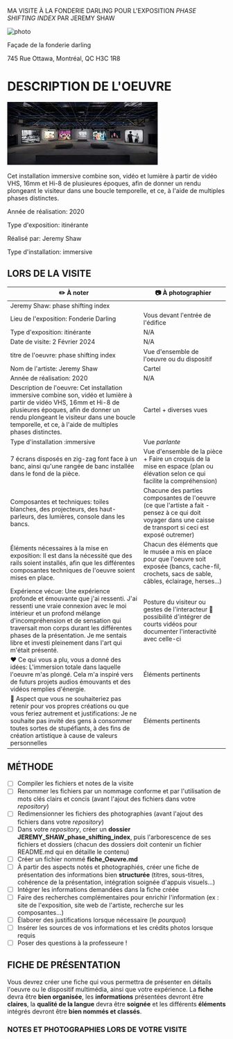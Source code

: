 MA VISITE À LA FONDERIE DARLING POUR L'EXPOSITION *PHASE SHIFTING INDEX* PAR JEREMY SHAW


![photo](media/jeremy_shaw_facade.JPG)

Façade de la fonderie darling

745 Rue Ottawa, Montréal, QC H3C 1R8

# DESCRIPTION DE L'OEUVRE

![photo](media/jeremy_shaw_exposition.JPG)

Cet installation immersive combine son, vidéo et lumière à partir de vidéo VHS, 16mm et Hi-8 de plusieures époques, afin de donner un rendu plongeant le visiteur dans une boucle temporelle, et ce, à l'aide de multiples phases distinctes.

Année de réalisation: 2020 

Type d'exposition: itinérante

Réalisé par: Jeremy Shaw

Type d'installation: immersive

## LORS DE LA VISITE

      
|:pencil2: À noter  | :camera: À photographier | 
| ---     | ---             | 
| Jeremy Shaw: phase shifting index  | 
| Lieu de l'exposition: Fonderie Darling  | Vous devant l'entrée de l'édifice| 
| Type d'exposition: itinérante   | N/A | 
| Date de visite: 2 Février 2024 | N/A           | 
| titre de l'oeuvre: phase shifting index  | Vue d'ensemble de l'oeuvre ou du dispositif  | 
| Nom de l'artiste: Jeremy Shaw    | Cartel         | 
| Année de réalisation: 2020     |   N/A        | 
| Description de l'oeuvre: Cet installation immersive combine son, vidéo et lumière à partir de vidéo VHS, 16mm et Hi-8 de plusieures époques, afin de donner un rendu plongeant le visiteur dans une boucle temporelle, et ce, à l'aide de multiples phases distinctes. | Cartel + diverses vues          | 
| Type d'installation :immersive| Vue *parlante*             | 
| 7 écrans disposés en zig-zag font face à un banc, ainsi qu'une rangée de banc installée dans le fond de la pièce. | Vue d'ensemble de la pièce + Faire un croquis de la mise en espace (plan ou élévation selon ce qui facilite la compréhension)        | 
| Composantes et techniques: toiles blanches, des projecteurs, des haut-parleurs, des lumières, console dans les bancs.    | Chacune des parties composantes de l'oeuvre (ce que l'artiste a fait - pensez à ce qui doit voyager dans une caisse de transport si ceci est exposé outremer)| 
| Éléments nécessaires à la mise en exposition: Il est dans la nécessité que des rails soient installés, afin que les différentes composantes techniques de l'oeuvre soient mises en place.    | Chacun des éléments que le musée a mis en place pour que l'oeuvre soit exposée (bancs, cache-fil, crochets, sacs de sable, câbles, éclairage, herses...)            | 
| Expérience vécue: Une expérience profonde et émouvante que j'ai ressenti. J'ai ressenti une vraie connexion avec le moi intérieur et un profond mélange d'incompréhension et de sensation qui traversait mon corps durant les différentes phases de la présentation. Je me sentais libre et investi pleinement dans l'art qui m'était présenté.    | Posture du visiteur ou gestes de l'interacteur :movie_camera: possibilité d'intégrer de courts vidéos pour documenter l'interactivité avec celle-ci        | 
| :heart: Ce qui vous a plu, vous a donné des idées: L'immersion totale dans laquelle l'oeuvre m'as plongé. Cela m'a inspiré vers de futurs projets audios émouvants et des vidéos remplies d'énergie.   | Éléments pertinents       | 
| :thinking: Aspect que vous ne souhaiteriez pas retenir pour vos propres créations ou que vous feriez autrement et justifications: Je ne souhaite pas invité des gens à consommer toutes sortes de stupéfiants, à des fins de création artistique à cause de valeurs personnelles    | Éléments pertinents      | 

## MÉTHODE
- [ ] Compiler les fichiers et notes de la visite 
- [ ] Renommer les fichiers par un nommage conforme et par l'utilisation de mots clés clairs et concis (avant l'ajout des fichiers dans votre *repository*)
- [ ] Redimensionner les fichiers des photographies (avant l'ajout des fichiers dans votre *repository*)
- [ ] Dans votre *repository*, créer un **dossier JEREMY_SHAW_phase_shifting_index**, puis l'arborescence de ses fichiers et dossiers (chacun des dossiers doit contenir un fichier README.md qui en détaille le contenu)
- [ ] Créer un fichier nommé **fiche_Oeuvre.md**
- [ ] À partir des aspects notés et photographiés, créer une fiche de présentation des informations bien **structurée** (titres, sous-titres, cohérence de la présentation, intégration soignée d'appuis visuels...)
- [ ] Intégrer les informations demandées dans la fiche créée
- [ ] Faire des recherches complémentaires pour enrichir l'information (ex : site de l'exposition, site web de l'artiste, recherche sur les composantes...)
- [ ] Élaborer des justifications lorsque nécessaire (le *pourquoi*)
- [ ] Insérer les sources de vos informations et les crédits photos lorsque requis
- [ ] Poser des questions à la professeure !

## FICHE DE PRÉSENTATION
Vous devrez créer une fiche qui vous permettra de présenter en détails l'oeuvre ou le dispositif multimédia, ainsi que votre expérience. La **fiche** devra être **bien organisée**, les **informations** présentées devront être **claires**, la **qualité de la langue** devra être **soignée** et les différents **éléments** intégrés devront être **bien nommés et classés**.

### NOTES ET PHOTOGRAPHIES LORS DE VOTRE VISITE

